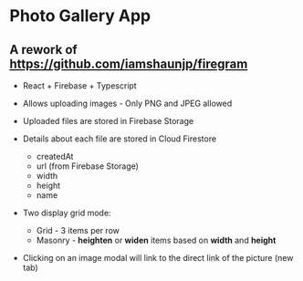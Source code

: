 # Photo Gallery App

## A rework of https://github.com/iamshaunjp/firegram

* React + Firebase + Typescript

* Allows uploading images - Only PNG and JPEG allowed

* Uploaded files are stored in Firebase Storage
  
* Details about each file are stored in Cloud Firestore
  * createdAt
  * url (from Firebase Storage)
  * width
  * height
  * name

* Two display grid mode:
  * Grid - 3 items per row
  * Masonry - **heighten** or **widen** items based on **width** and **height**

* Clicking on an image modal will link to the direct link of the picture (new tab)
